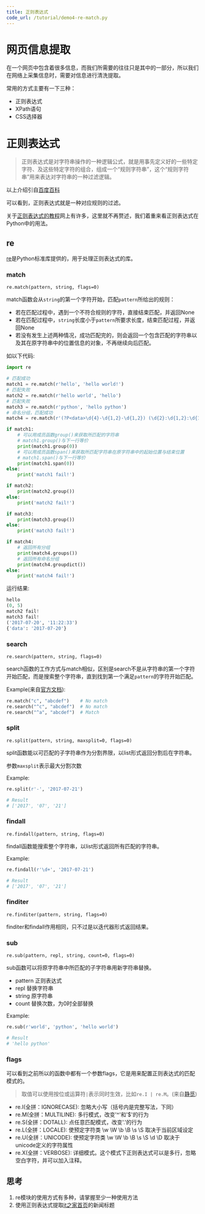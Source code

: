 ```yaml
---
title: 正则表达式
code_url: /tutorial/demo4-re-match.py
---
```


# 网页信息提取
在一个网页中包含着很多信息，而我们所需要的往往只是其中的一部分，所以我们在网络上采集信息时，需要对信息进行清洗提取。

常用的方式主要有一下三种：
* 正则表达式
* XPath语句
* CSS选择器

# 正则表达式
>正则表达式是对字符串操作的一种逻辑公式，就是用事先定义好的一些特定字符、及这些特定字符的组合，组成一个“规则字符串”，这个“规则字符串”用来表达对字符串的一种过滤逻辑。

以上介绍引自[百度百科](https://baike.baidu.com/item/%E6%AD%A3%E5%88%99%E8%A1%A8%E8%BE%BE%E5%BC%8F/1700215?fr=aladdin#2)

可以看到，正则表达式就是一种对应规则的过滤。

关于[正则表达式的教程](http://www.runoob.com/regexp/regexp-tutorial.html)网上有许多，这里就不再赘述，我们着重来看正则表达式在Python中的用法。

## re
[re](https://docs.python.org/3/library/re.html)是Python标准库提供的，用于处理正则表达式的库。

### match
`re.match(pattern, string, flags=0)`

match函数会从`string`的第一个字符开始，匹配`pattern`所给出的规则：
* 若在匹配过程中，遇到一个不符合规则的字符，直接结束匹配，并返回None
* 若在匹配过程中，`string`长度小于`pattern`所要求长度，结束匹配过程，并返回None
* 若没有发生上述两种情况，成功匹配完的，则会返回一个包含匹配的字符串以及其在原字符串中的位置信息的对象，不再继续向后匹配。

如以下代码:
``` Python
import re

# 匹配成功
match1 = re.match(r'hello', 'hello world!')
# 匹配失败
match2 = re.match(r'hello world', 'hello')
# 匹配失败
match3 = re.match(r'python', 'hello python')
# 命名分组，匹配成功
match4 = re.match(r'(?P<data>\d{4}-\d{1,2}-\d{1,2}) (\d{2}:\d{1,2}:\d{1,2})', '2017-07-20 11:22:33')

if match1:
    # 可以用成员函数group()来获取所匹配的字符串
    # match1.group()与下一行等价
    print(match1.group(0))
    # 可以用成员函数span()来获取所匹配字符串在原字符串中的起始位置与结束位置
    # match1.span()与下一行等价
    print(match1.span(0))
else:
    print('match1 fail!')

if match2:
    print(match2.group())
else:
    print('match2 fail!')

if match3:
    print(match3.group())
else:
    print('match3 fail!')

if match4:
    # 返回所有分组
    print(match4.groups())
    # 返回所有命名分组
    print(match4.groupdict())
else:
    print('match4 fail!')
```

运行结果:
``` Python
hello
(0, 5)
match2 fail!
match3 fail!
('2017-07-20', '11:22:33')
{'data': '2017-07-20'}
```

### search
`re.search(pattern, string, flags=0)`

search函数的工作方式与match相似，区别是search不是从字符串的第一个字符开始匹配，而是搜索整个字符串，直到找到第一个满足`pattern`的字符开始匹配。

Example(来自[官方文档](https://docs.python.org/3/library/re.html#search-vs-match)):
``` Python
re.match("c", "abcdef")    # No match
re.search("^c", "abcdef")  # No match
re.search("^a", "abcdef")  # Match
```

### split
`re.split(pattern, string, maxsplit=0, flags=0)`

split函数能以可匹配的子字符串作为分割界限，以list形式返回分割后在字符串。

参数`maxsplit`表示最大分割次数

Example:
``` Python
re.split(r'-', '2017-07-21')

# Result
# ['2017', '07', '21']
```

### findall
`re.findall(pattern, string, flags=0)`

findall函数能搜索整个字符串，以list形式返回所有匹配的字符串。

Example:
``` Python
re.findall(r'\d+', '2017-07-21')

# Result
# ['2017', '07', '21']
```

### finditer
`re.finditer(pattern, string, flags=0)`

finditer和findall作用相同，只不过是以迭代器形式返回结果。

### sub
`re.sub(pattern, repl, string, count=0, flags=0)`

sub函数可以将原字符串中所匹配的子字符串用新字符串替换。
* pattern 正则表达式
* repl 替换字符串
* string 原字符串
* count 替换次数，为0时全部替换

Example:
``` Python
re.sub(r'world', 'python', 'hello world')

# Result
# 'hello python'
```

### flags
可以看到之前所以的函数中都有一个参数flags，它是用来配置正则表达式的匹配模式的。
>取值可以使用按位或运算符`|`表示同时生效，比如`re.I | re.M`。(来自[静觅](http://cuiqingcai.com/977.html))

 * re.I(全拼：IGNORECASE): 忽略大小写（括号内是完整写法，下同）
 * re.M(全拼：MULTILINE): 多行模式，改变'^'和'$'的行为
 * re.S(全拼：DOTALL): 点任意匹配模式，改变'.'的行为
 * re.L(全拼：LOCALE): 使预定字符类 \w \W \b \B \s \S 取决于当前区域设定
 * re.U(全拼：UNICODE): 使预定字符类 \w \W \b \B \s \S \d \D 取决于unicode定义的字符属性
 * re.X(全拼：VERBOSE): 详细模式。这个模式下正则表达式可以是多行，忽略空白字符，并可以加入注释。

 ## 思考
 1. re模块的使用方式有多种，请掌握至少一种使用方法
 1. 使用正则表达式提取[it之家首页](https://www.ithome.com/)的新闻标题